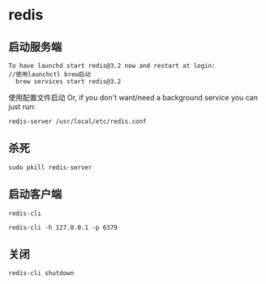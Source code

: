 # redis
## 启动服务端
```shell script
To have launchd start redis@3.2 now and restart at login:
//使用launchctl brew启动
  brew services start redis@3.2
```
使用配置文件启动
Or, if you don't want/need a background service you can just run:
```shell script
redis-server /usr/local/etc/redis.conf
```
## 杀死
```shell script
sudo pkill redis-server
```
## 启动客户端
```shell script
redis-cli
```
```shell script
redis-cli -h 127.0.0.1 -p 6379
```
## 关闭
```shell script
redis-cli shutdown
```


